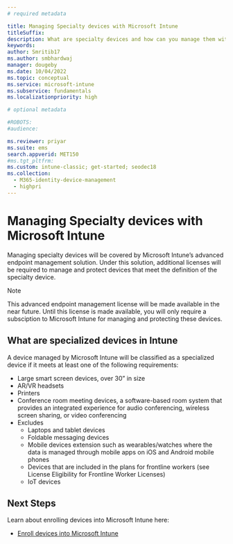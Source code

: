 ```yaml
---
# required metadata

title: Managing Specialty devices with Microsoft Intune
titleSuffix: 
description: What are specialty devices and how can you manage them with Microsoft Intune?
keywords:
author: Smritib17
ms.author: smbhardwaj
manager: dougeby
ms.date: 10/04/2022
ms.topic: conceptual
ms.service: microsoft-intune
ms.subservice: fundamentals
ms.localizationpriority: high

# optional metadata

#ROBOTS:
#audience:

ms.reviewer: priyar
ms.suite: ems
search.appverid: MET150
#ms.tgt_pltfrm:
ms.custom: intune-classic; get-started; seodec18
ms.collection: 
  - M365-identity-device-management
  - highpri
---
```


# Managing Specialty devices with Microsoft Intune

Managing specialty devices will be covered by Microsoft Intune’s advanced endpoint management solution. Under this solution, additional licenses will be required to manage and protect devices that meet the definition of the specialty device. 

> [!NOTE]
> This advanced endpoint management license will be made available in the near future. Until this license is made available, you will only require a subsciption to Microsoft Intune for managing and protecting these devices.

## What are specialized devices in Intune  

A device managed by Microsoft Intune will be classified as a specialized device if it meets at least one of the following requirements:

- Large smart screen devices, over 30” in size
- AR/VR headsets
- Printers
- Conference room meeting devices, a software-based room system that provides an integrated experience for audio conferencing, wireless screen sharing, or video conferencing
- Excludes
    - Laptops and tablet devices
    - Foldable messaging devices
    - Mobile devices extension such as wearables/watches where the data is managed through mobile apps on iOS and Android mobile phones
    - Devices that are included in the plans for frontline workers (see License Eligibility for Frontline Worker Licenses)
    - IoT devices



## Next Steps

Learn about enrolling devices into Microsoft Intune here: 
- [Enroll devices into Microsoft Intune](../enrollment/device-enrollment.md) 
